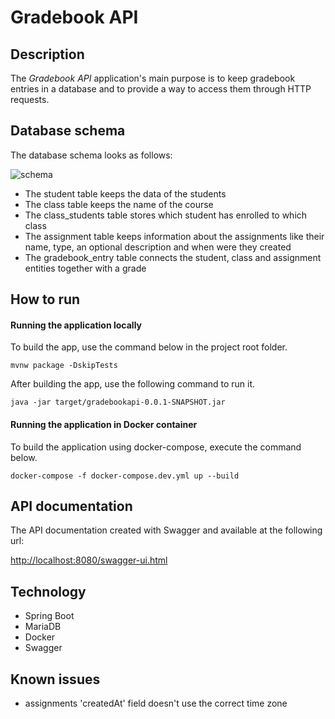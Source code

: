 # Gradebook API 

## Description

The *Gradebook API* application's main purpose is to keep gradebook entries in a database and to provide a way to access them through HTTP requests.


## Database schema

The database schema looks as follows:

<img src="https://github.com/gyoritamas/gradebook-api/blob/development/docs/images/db-schema.png" alt="schema"></a>

- The student table keeps the data of the students
- The class table keeps the name of the course
- The class_students table stores which student has enrolled to which class
- The assignment table keeps information about the assignments like their name, type, an optional description and when were they created
- The gradebook_entry table connects the student, class and assignment entities together with a grade

## How to run
#### Running the application locally

To build the app, use the command below in the project root folder.

```
mvnw package -DskipTests
```

After building the app, use the following command to run it.

```
java -jar target/gradebookapi-0.0.1-SNAPSHOT.jar
```

#### Running the application in Docker container

To build the application using docker-compose, execute the command below.

```
docker-compose -f docker-compose.dev.yml up --build
```
## API documentation
The API documentation created with Swagger and available at the following url:

[http://localhost:8080/swagger-ui.html](http://localhost:8080/swagger-ui.html)

## Technology
- Spring Boot
- MariaDB
- Docker
- Swagger

## Known issues
- assignments 'createdAt' field doesn't use the correct time zone

